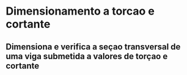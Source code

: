 # Dimensionamento a torcao e cortante
## Dimensiona e verifica a seçao transversal de uma viga submetida a valores de torçao e cortante


